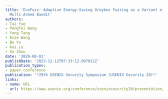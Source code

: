 ```yaml
---
title: 'EcoFuzz: Adaptive Energy-Saving Greybox Fuzzing as a Variant of the Adversarial
  Multi-Armed Bandit'
authors:
- Tai Yue
- Pengfei Wang
- Yong Tang
- Enze Wang
- Bo Yu
- Kai Lu
- Xu Zhou
date: '2020-08-01'
publishDate: '2023-12-12T07:33:12.097012Z'
publication_types:
- paper-conference
publication: '*29th USENIX Security Symposium (USENIX Security 20)*'
links:
- name: URL
  url: https://www.usenix.org/conference/usenixsecurity20/presentation/yue
---
```

